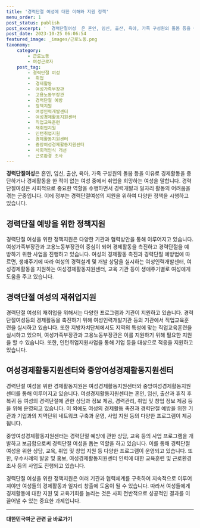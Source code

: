 ```yaml
---
title: '경력단절 여성에 대한 이해와 지원 정책'
menu_order: 1
post_status: publish
post_excerpt: '  경력단절여성  은 혼인, 임신, 출산, 육아, 가족 구성원의 돌봄 등을 이유로 경제활동을 중단하거나 경제활동을 한 적이 없는 여성 중에서 취업을 희망하는 여성을 말합니다. 경력단절여성은 사회적으로 중요한 역할을 수행하면서 경력개발과 일자리 활동의 어려움을 겪는 군중입니다. 이에 정부는 경력단절여성의 지원을 위하여 다양한 정책을 시행하고 있습니다.'
post_date: 2023-10-25 06:06:54
featured_image: _images/근로노동.png
taxonomy:
    category:
        - 근로노동
        - 여성근로자
    post_tag:
        - 경력단절 여성
        -  취업
        -  경제활동
        -  여성가족부장관
        -  고용노동부장관
        -  경력단절 예방
        -  정책지원
        -  여성인력개발센터
        -  여성경제활동지원센터
        -  직업교육훈련
        -  재취업지원
        -  인턴취업지원
        -  경제활동지원센터
        -  중앙여성경제활동지원센터
        -  사회적인식 개선
        -  근로환경 조사
---
```




**경력단절여성**은 혼인, 임신, 출산, 육아, 가족 구성원의 돌봄 등을 이유로 경제활동을 중단하거나 경제활동을 한 적이 없는 여성 중에서 취업을 희망하는 여성을 말합니다. 경력단절여성은 사회적으로 중요한 역할을 수행하면서 경력개발과 일자리 활동의 어려움을 겪는 군중입니다. 이에 정부는 경력단절여성의 지원을 위하여 다양한 정책을 시행하고 있습니다.

## 경력단절 예방을 위한 정책지원

경력단절 여성을 위한 정책지원은 다양한 기관과 협력방안을 통해 이루어지고 있습니다. 여성가족부장관과 고용노동부장관이 중심이 되어 경제활동을 촉진하고 경력단절을 예방하기 위한 사업을 진행하고 있습니다. 여성의 경제활동 촉진과 경력단절 예방법에 따르면, 생애주기에 따라 여성의 경력설계 및 개발 상담을 실시하는 여성인력개발센터, 여성경제활동을 지원하는 여성경제활동지원센터, 교육 기관 등이 생애주기별로 여성에게 도움을 주고 있습니다.

## 경력단절 여성의 재취업지원

경력단절 여성의 재취업을 위해서는 다양한 프로그램과 기관이 지원하고 있습니다. 경력단절여성등의 경제활동을 촉진하기 위해 여성인력개발기관 등의 기관에서 직업교육훈련을 실시하고 있습니다. 또한 지방자치단체에서도 지역의 특성에 맞는 직업교육훈련을 실시하고 있으며, 여성가족부장관과 고용노동부장관은 이를 지원하기 위해 필요한 지원을 할 수 있습니다. 또한, 인턴취업지원사업을 통해 기업 등을 대상으로 적응을 지원하고 있습니다.

## 여성경제활동지원센터와 중앙여성경제활동지원센터

경력단절 여성을 위한 경제활동지원은 여성경제활동지원센터와 중앙여성경제활동지원센터를 통해 이루어지고 있습니다. 여성경제활동지원센터는 혼인, 임신, 출산과 휴직 후 복귀 등 여성의 경력단절에 관한 상담과 정보 제공, 경력관리, 취업 및 창업 정보 제공 등을 위해 운영되고 있습니다. 이 외에도 여성의 경제활동 촉진과 경력단절 예방을 위한 기관과 기업과의 지역단위 네트워크 구축과 운영, 사업 지원 등의 다양한 프로그램이 제공됩니다.

중앙여성경제활동지원센터는 경력단절 예방에 관한 상담, 교육 등의 사업 프로그램을 개발하고 보급함으로써 경력단절 여성을 돕는 역할을 하고 있습니다. 이를 통해 경력단절 여성을 위한 상담, 교육, 취업 및 창업 지원 등 다양한 프로그램이 운영되고 있습니다. 또한, 우수사례의 발굴 및 홍보, 여성경제활동지원센터 인력에 대한 교육훈련 및 근로환경 조사 등의 사업도 진행되고 있습니다.

경력단절 여성을 위한 정책지원은 여러 기관과 협력체계를 구축하여 지속적으로 이루어져야만 여성들의 경제활동과 일자리 창출에 도움이 될 수 있습니다. 따라서 여성들에게 경제활동에 대한 지원 및 교육기회를 늘리는 것은 사회 전반적으로 성공적인 결과를 이끌어낼 수 있는 중요한 과제입니다.


<!-- wp:separator -->
<hr class="wp-block-separator has-alpha-channel-opacity"/>
<!-- /wp:separator -->

<!-- wp:group {"backgroundColor":"base","layout":{"type":"constrained"}} -->
<div class="wp-block-group has-base-background-color has-background"><!-- wp:paragraph {"align":"center","fontSize":"medium"} -->
<p class="has-text-align-center has-large-font-size"><strong>대한민국여군 관련 글 바로가기</strong></p>
<!-- /wp:paragraph -->


<!-- wp:latest-posts
{"categories":[{"id":7224,"count":19,"description":"","link":"https://uknowlaw.com/category/%eb%8c%80%ed%95%9c%eb%af%bc%ea%b5%ad%ec%97%ac%ea%b5%b0/","name":"대한민국여군","slug":"대한민국여군","taxonomy":"category","parent":0,"meta":[],"_links":{"self":[{"href":"https://uknowlaw.com/wp-json/wp/v2/categories/7224"}],"collection":[{"href":"https://uknowlaw.com/wp-json/wp/v2/categories"}],"about":[{"href":"https://uknowlaw.com/wp-json/wp/v2/taxonomies/category"}],"wp:post_type":[{"href":"https://uknowlaw.com/wp-json/wp/v2/posts?categories=7224"}],"curies":[{"name":"wp","href":"https://api.w.org/{rel}","templated":true}]}}],"postsToShow":100,"excerptLength":28,"postLayout":"grid","columns":2,"featuredImageAlign":"left","featuredImageSizeSlug":"large","fontSize":18px} /--></div>
<!-- /wp:group -->